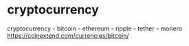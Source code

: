 # cryptocurrency
cryptocurrency - bitcoin - ethereum - ripple - tether - monero 
https://coinextend.com/currencies/bitcoin/

